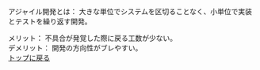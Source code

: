 アジャイル開発とは：
	大きな単位でシステムを区切ることなく、小単位で実装とテストを繰り返す開発。
	
メリット：
	不具合が発覚した際に戻る工数が少ない。  
デメリット：
	開発の方向性がブレやすい。  
[トップに戻る](./index.md)
